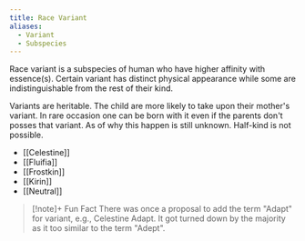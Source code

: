 ```yaml
---
title: Race Variant
aliases:
  - Variant
  - Subspecies
---
```

Race variant is a subspecies of human who have higher affinity with essence(s). Certain variant has distinct physical appearance while some are indistinguishable from the rest of their kind.

Variants are heritable. The child are more likely to take upon their mother's variant. In rare occasion one can be born with it even if the parents don't posses that variant. As of why this happen is still unknown. Half-kind is not possible.

- [[Celestine]]
- [[Fluifia]]
- [[Frostkin]]
- [[Kirin]]
- [[Neutral]]

> [!note]+ Fun Fact
> There was once a proposal to add the term "Adapt" for variant, e.g., Celestine Adapt. It got turned down by the majority as it too similar to the term "Adept".
> 
